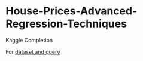 # House-Prices-Advanced-Regression-Techniques
Kaggle Completion

For [dataset and query](https://www.kaggle.com/c/house-prices-advanced-regression-techniques)
